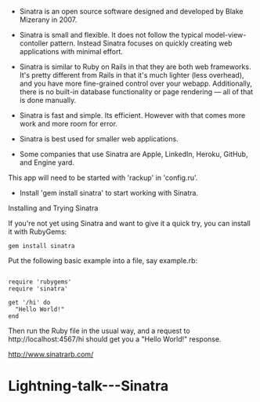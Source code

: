 -	Sinatra is an open source software designed and developed by Blake Mizerany in 2007.

-	Sinatra is small and flexible. It does not follow the typical model-view-contoller pattern. Instead Sinatra focuses on quickly creating web applications with minimal effort.


-	Sinatra is similar to Ruby on Rails in that they are both web frameworks. It's pretty different from Rails in that it's much lighter (less overhead), and you have more fine-grained control over your webapp. Additionally, there is no built-in database functionality or page rendering — all of that is done manually.

-	Sinatra is fast and simple. Its efficient. However with that comes more work and more room for error.

- Sinatra is best used for smaller web applications.

-	Some companies that use Sinatra are Apple, LinkedIn, Heroku, GitHub, and Engine yard.


This app will need to be started with 'rackup' in 'config.ru'.

* Install 'gem install sinatra' to start working with Sinatra.

Installing and Trying Sinatra

If you're not yet using Sinatra and want to give it a quick try, you can install it with RubyGems:

```
gem install sinatra

```

Put the following basic example into a file, say example.rb:

```

require 'rubygems'
require 'sinatra'

get '/hi' do
  "Hello World!"
end

```

Then run the Ruby file in the usual way, and a request to http://localhost:4567/hi should get you a "Hello World!" response.



http://www.sinatrarb.com/
# Lightning-talk---Sinatra

